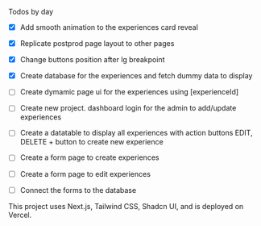 Todos by day

- [x] Add smooth animation to the experiences card reveal

- [x] Replicate postprod page layout to other pages

- [x] Change buttons position after lg breakpoint

- [x] Create database for the experiences and fetch dummy data to display

- [ ] Create dymamic page ui for the experiences using [experienceId]

- [ ] Create new project. dashboard login for the admin to add/update experiences

- [ ] Create a datatable to display all experiences with action buttons EDIT, DELETE + button to create new experience

- [ ] Create a form page to create experiences

- [ ] Create a form page to edit experiences

- [ ] Connect the forms to the database

This project uses Next.js, Tailwind CSS, Shadcn UI, and is deployed on Vercel.
